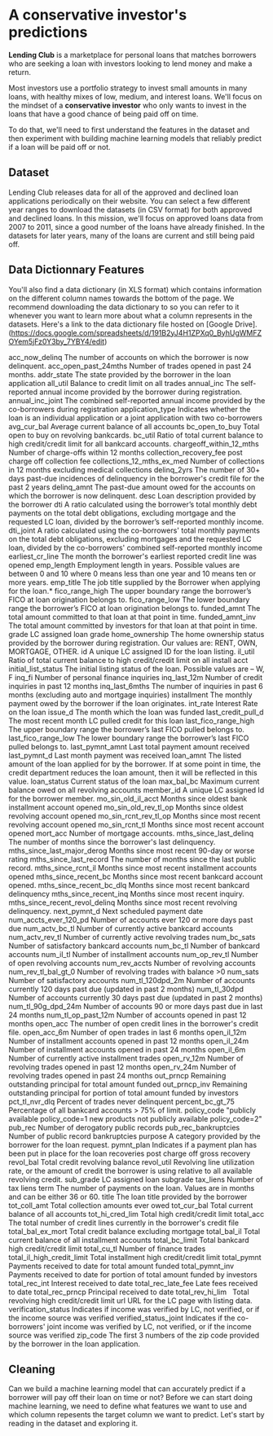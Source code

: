 
# A conservative investor's predictions

**Lending Club** is a marketplace for personal loans that matches borrowers who are seeking a loan with investors looking to lend money and make a return.

Most investors use a portfolio strategy to invest small amounts in many loans, with healthy mixes of low, medium, and interest loans. We'll focus on the mindset of a **conservative investor** who only wants to invest in the loans that have a good chance of being paid off on time. 

To do that, we'll need to first understand the features in the dataset and then experiment with building machine learning models that reliably predict if a loan will be paid off or not.

## Dataset

Lending Club releases data for all of the approved and declined loan applications periodically on their website. You can select a few different year ranges to download the datasets (in CSV format) for both approved and declined loans.
In this mission, we'll focus on approved loans data from 2007 to 2011, since a good number of the loans have already finished. In the datasets for later years, many of the loans are current and still being paid off.

## Data Dictionnary Features

You'll also find a data dictionary (in XLS format) which contains information on the different column names towards the bottom of the page. We recommend downloading the data dictionary to so you can refer to it whenever you want to learn more about what a column represents in the datasets. Here's a link to the data dictionary file hosted on [Google Drive].(https://docs.google.com/spreadsheets/d/191B2yJ4H1ZPXq0_ByhUgWMFZOYem5jFz0Y3by_7YBY4/edit)

acc_now_delinq	The number of accounts on which the borrower is now delinquent.
acc_open_past_24mths	Number of trades opened in past 24 months.
addr_state	The state provided by the borrower in the loan application
all_util	Balance to credit limit on all trades
annual_inc	The self-reported annual income provided by the borrower during registration.
annual_inc_joint	The combined self-reported annual income provided by the co-borrowers during registration
application_type	Indicates whether the loan is an individual application or a joint application with two co-borrowers
avg_cur_bal	Average current balance of all accounts
bc_open_to_buy	Total open to buy on revolving bankcards.
bc_util	Ratio of total current balance to high credit/credit limit for all bankcard accounts.
chargeoff_within_12_mths	Number of charge-offs within 12 months
collection_recovery_fee	post charge off collection fee
collections_12_mths_ex_med	Number of collections in 12 months excluding medical collections
delinq_2yrs	The number of 30+ days past-due incidences of delinquency in the borrower's credit file for the past 2 years
delinq_amnt	The past-due amount owed for the accounts on which the borrower is now delinquent.
desc	Loan description provided by the borrower
dti	A ratio calculated using the borrower’s total monthly debt payments on the total debt obligations, excluding mortgage and the requested LC loan, divided by the borrower’s self-reported monthly income.
dti_joint	A ratio calculated using the co-borrowers' total monthly payments on the total debt obligations, excluding mortgages and the requested LC loan, divided by the co-borrowers' combined self-reported monthly income
earliest_cr_line	The month the borrower's earliest reported credit line was opened
emp_length	Employment length in years. Possible values are between 0 and 10 where 0 means less than one year and 10 means ten or more years. 
emp_title	The job title supplied by the Borrower when applying for the loan.*
fico_range_high	The upper boundary range the borrower’s FICO at loan origination belongs to.
fico_range_low	The lower boundary range the borrower’s FICO at loan origination belongs to.
funded_amnt	The total amount committed to that loan at that point in time.
funded_amnt_inv	The total amount committed by investors for that loan at that point in time.
grade	LC assigned loan grade
home_ownership	The home ownership status provided by the borrower during registration. Our values are: RENT, OWN, MORTGAGE, OTHER.
id	A unique LC assigned ID for the loan listing.
il_util	Ratio of total current balance to high credit/credit limit on all install acct
initial_list_status	The initial listing status of the loan. Possible values are – W, F
inq_fi	Number of personal finance inquiries
inq_last_12m	Number of credit inquiries in past 12 months
inq_last_6mths	The number of inquiries in past 6 months (excluding auto and mortgage inquiries)
installment	The monthly payment owed by the borrower if the loan originates.
int_rate	Interest Rate on the loan
issue_d	The month which the loan was funded
last_credit_pull_d	The most recent month LC pulled credit for this loan
last_fico_range_high	The upper boundary range the borrower’s last FICO pulled belongs to.
last_fico_range_low	The lower boundary range the borrower’s last FICO pulled belongs to.
last_pymnt_amnt	Last total payment amount received
last_pymnt_d	Last month payment was received
loan_amnt	The listed amount of the loan applied for by the borrower. If at some point in time, the credit department reduces the loan amount, then it will be reflected in this value.
loan_status	Current status of the loan
max_bal_bc	Maximum current balance owed on all revolving accounts
member_id	A unique LC assigned Id for the borrower member.
mo_sin_old_il_acct	Months since oldest bank installment account opened
mo_sin_old_rev_tl_op	Months since oldest revolving account opened
mo_sin_rcnt_rev_tl_op	Months since most recent revolving account opened
mo_sin_rcnt_tl	Months since most recent account opened
mort_acc	Number of mortgage accounts.
mths_since_last_delinq	The number of months since the borrower's last delinquency.
mths_since_last_major_derog	Months since most recent 90-day or worse rating
mths_since_last_record	The number of months since the last public record.
mths_since_rcnt_il	Months since most recent installment accounts opened
mths_since_recent_bc	Months since most recent bankcard account opened.
mths_since_recent_bc_dlq	Months since most recent bankcard delinquency
mths_since_recent_inq	Months since most recent inquiry.
mths_since_recent_revol_delinq	Months since most recent revolving delinquency.
next_pymnt_d	Next scheduled payment date
num_accts_ever_120_pd	Number of accounts ever 120 or more days past due
num_actv_bc_tl	Number of currently active bankcard accounts
num_actv_rev_tl	Number of currently active revolving trades
num_bc_sats	Number of satisfactory bankcard accounts
num_bc_tl	Number of bankcard accounts
num_il_tl	Number of installment accounts
num_op_rev_tl	Number of open revolving accounts
num_rev_accts	Number of revolving accounts
num_rev_tl_bal_gt_0	Number of revolving trades with balance >0
num_sats	Number of satisfactory accounts
num_tl_120dpd_2m	Number of accounts currently 120 days past due (updated in past 2 months)
num_tl_30dpd	Number of accounts currently 30 days past due (updated in past 2 months)
num_tl_90g_dpd_24m	Number of accounts 90 or more days past due in last 24 months
num_tl_op_past_12m	Number of accounts opened in past 12 months
open_acc	The number of open credit lines in the borrower's credit file.
open_acc_6m	Number of open trades in last 6 months
open_il_12m	Number of installment accounts opened in past 12 months
open_il_24m	Number of installment accounts opened in past 24 months
open_il_6m	Number of currently active installment trades
open_rv_12m	Number of revolving trades opened in past 12 months
open_rv_24m	Number of revolving trades opened in past 24 months
out_prncp	Remaining outstanding principal for total amount funded
out_prncp_inv	Remaining outstanding principal for portion of total amount funded by investors
pct_tl_nvr_dlq	Percent of trades never delinquent
percent_bc_gt_75	Percentage of all bankcard accounts > 75% of limit.
policy_code	"publicly available policy_code=1
new products not publicly available policy_code=2"
pub_rec	Number of derogatory public records
pub_rec_bankruptcies	Number of public record bankruptcies
purpose	A category provided by the borrower for the loan request. 
pymnt_plan	Indicates if a payment plan has been put in place for the loan
recoveries	post charge off gross recovery
revol_bal	Total credit revolving balance
revol_util	Revolving line utilization rate, or the amount of credit the borrower is using relative to all available revolving credit.
sub_grade	LC assigned loan subgrade
tax_liens	Number of tax liens
term	The number of payments on the loan. Values are in months and can be either 36 or 60.
title	The loan title provided by the borrower
tot_coll_amt	Total collection amounts ever owed
tot_cur_bal	Total current balance of all accounts
tot_hi_cred_lim	Total high credit/credit limit
total_acc	The total number of credit lines currently in the borrower's credit file
total_bal_ex_mort	Total credit balance excluding mortgage
total_bal_il	Total current balance of all installment accounts
total_bc_limit	Total bankcard high credit/credit limit
total_cu_tl	Number of finance trades
total_il_high_credit_limit	Total installment high credit/credit limit
total_pymnt	Payments received to date for total amount funded
total_pymnt_inv	Payments received to date for portion of total amount funded by investors
total_rec_int	Interest received to date
total_rec_late_fee	Late fees received to date
total_rec_prncp	Principal received to date
total_rev_hi_lim  	Total revolving high credit/credit limit
url	URL for the LC page with listing data.
verification_status	Indicates if income was verified by LC, not verified, or if the income source was verified
verified_status_joint	Indicates if the co-borrowers' joint income was verified by LC, not verified, or if the income source was verified
zip_code	The first 3 numbers of the zip code provided by the borrower in the loan application.


## Cleaning 

Can we build a machine learning model that can accurately predict if a borrower will pay off their loan on time or not?
Before we can start doing machine learning, we need to define what features we want to use and which column repesents the target column we want to predict. Let's start by reading in the dataset and exploring it.
